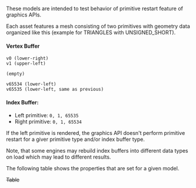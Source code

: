 These models are intended to test behavior of primitive restart feature of graphics APIs.

Each asset features a mesh consisting of two primitives with geometry data organized like this (example for TRIANGLES with UNSIGNED_SHORT).

#### Vertex Buffer
```
v0 (lower-right)
v1 (upper-left)

(empty)

v65534 (lower-left)
v65535 (lower-left, same as previous)
```

#### Index Buffer: 
- Left primitive: `0, 1, 65535`
- Right primitive: `0, 1, 65534`

If the left primitive is rendered, the graphics API doesn't perform primitive restart for a giver primitive type and/or index buffer type.

Note, that some engines may rebuild index buffers into different data types on load which may lead to different results.

The following table shows the properties that are set for a given model.  

~~Table~~ 

